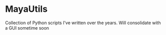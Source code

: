 # MayaUtils
Collection of Python scripts I've written over the years. Will consolidate with a GUI sometime soon
